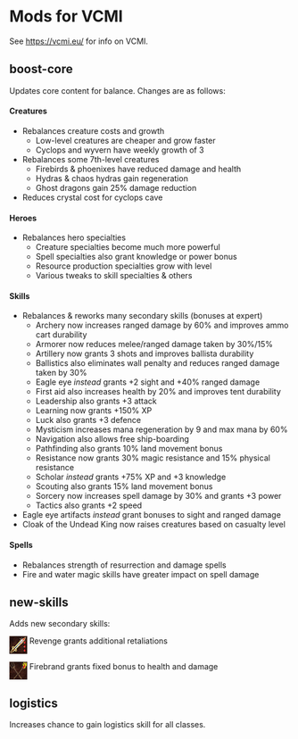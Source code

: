# Mods for VCMI

See https://vcmi.eu/ for info on VCMI.

## boost-core

Updates core content for balance. Changes are as follows:

#### Creatures
- Rebalances creature costs and growth
    - Low-level creatures are cheaper and grow faster
    - Cyclops and wyvern have weekly growth of 3
- Rebalances some 7th-level creatures
    - Firebirds & phoenixes have reduced damage and health
    - Hydras & chaos hydras gain regeneration
    - Ghost dragons gain 25% damage reduction
- Reduces crystal cost for cyclops cave

#### Heroes
- Rebalances hero specialties
    - Creature specialties become much more powerful
    - Spell specialties also grant knowledge or power bonus
    - Resource production specialties grow with level
    - Various tweaks to skill specialties & others

#### Skills
- Rebalances & reworks many secondary skills (bonuses at expert)
    - Archery now increases ranged damage by 60% and improves ammo cart durability
    - Armorer now reduces melee/ranged damage taken by 30%/15%
    - Artillery now grants 3 shots and improves ballista durability
    - Ballistics also eliminates wall penalty and reduces ranged damage taken by 30%
    - Eagle eye *instead* grants +2 sight and +40% ranged damage
    - First aid also increases health by 20% and improves tent durability
    - Leadership also grants +3 attack
    - Learning now grants +150% XP
    - Luck also grants +3 defence
    - Mysticism increases mana regeneration by 9 and max mana by 60%
    - Navigation also allows free ship-boarding
    - Pathfinding also grants 10% land movement bonus
    - Resistance now grants 30% magic resistance and 15% physical resistance
    - Scholar *instead* grants +75% XP and +3 knowledge
    - Scouting also grants 15% land movement bonus
    - Sorcery now increases spell damage by 30% and grants +3 power
    - Tactics also grants +2 speed
- Eagle eye artifacts *instead* grant bonuses to sight and ranged damage
- Cloak of the Undead King now raises creatures based on casualty level

#### Spells
- Rebalances strength of resurrection and damage spells
- Fire and water magic skills have greater impact on spell damage

## new-skills

Adds new secondary skills:

<img align="top" src="/new_skills/Content/Sprites/skills/revengeSmallExpert.png"> Revenge grants additional retaliations

<img align="top" src="/new_skills/Content/Sprites/skills/firebrandSmallExpert.png"> Firebrand grants fixed bonus to health and damage

## logistics

Increases chance to gain logistics skill for all classes.
